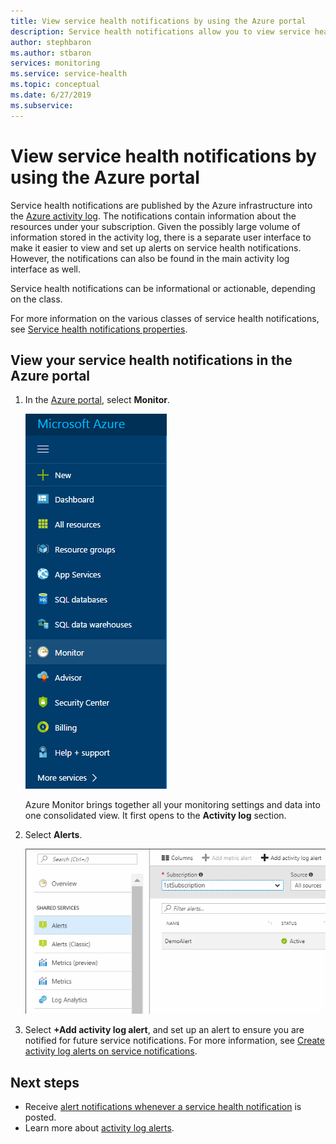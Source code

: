 ```yaml
---
title: View service health notifications by using the Azure portal
description: Service health notifications allow you to view service health messages published by Microsoft Azure.
author: stephbaron
ms.author: stbaron
services: monitoring
ms.service: service-health
ms.topic: conceptual
ms.date: 6/27/2019
ms.subservice: 
---
```

# View service health notifications by using the Azure portal

Service health notifications are published by the Azure infrastructure into the [Azure activity log](../../azure-monitor/platform/activity-logs-overview.md).  The notifications contain information about the resources under your subscription. Given the possibly large volume of information stored in the activity log, there is a separate user interface to make it easier to view and set up alerts on service health notifications. However, the notifications can also be found in the main activity log interface as well.

Service health notifications can be informational or actionable, depending on the class.

For more information on the various classes of service health notifications, see [Service health notifications properties](../../service-health/service-health-notifications-properties.md).

## View your service health notifications in the Azure portal

1. In the [Azure portal](https://portal.azure.com), select **Monitor**.

    ![Screenshot of Azure portal menu, with Monitor selected](./media/service-notifications/home-monitor.png)

    Azure Monitor brings together all your monitoring settings and data into one consolidated view. It first opens to the **Activity log** section.

1. Select **Alerts**.

    ![Screenshot of Monitor Activity log, with Alerts selected](./media/service-notifications/service-health-summary.png)

1. Select **+Add activity log alert**, and set up an alert to ensure you are notified for future service notifications. For more information, see [Create activity log alerts on service notifications](../../azure-monitor/platform/alerts-activity-log-service-notifications.md).

## Next steps

* Receive [alert notifications whenever a service health notification](../../azure-monitor/platform/alerts-activity-log-service-notifications.md) is posted.  
* Learn more about [activity log alerts](../../azure-monitor/platform/activity-log-alerts.md).
